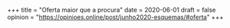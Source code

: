 +++
title = "Oferta maior que a procura"
date = 2020-06-01
draft = false
opinion = "https://opinioes.online/post/junho2020-esquemas/#oferta"
+++